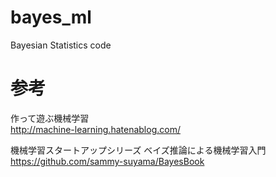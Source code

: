 # bayes_ml
Bayesian Statistics code

# 参考

作って遊ぶ機械学習  
http://machine-learning.hatenablog.com/

機械学習スタートアップシリーズ ベイズ推論による機械学習入門  
https://github.com/sammy-suyama/BayesBook
